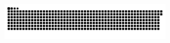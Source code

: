 <picture>
  <source media="(prefers-color-scheme: dark)" srcset="https://raw.githubusercontent.com/MarineHakobyan/MarineHakobyan/7bd85d290c929c5ef7baf0cd718ebce667e105c2/github-contribution-grid-snake-dark.svg" />
  <source media="(prefers-color-scheme: light)" srcset="https://raw.githubusercontent.com/MarineHakobyan/MarineHakobyan/7bd85d290c929c5ef7baf0cd718ebce667e105c2/github-contribution-grid-snake.svg" />
  <img alt="github-snake" src="https://raw.githubusercontent.com/MarineHakobyan/MarineHakobyan/7bd85d290c929c5ef7baf0cd718ebce667e105c2/github-contribution-grid-snake-dark.svg" />
</picture>
